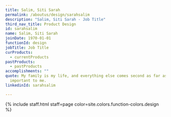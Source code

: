 ```yaml
---
title: Salim, Siti Sarah
permalink: /aboutus/design/sarahsalim
description: "Salim, Siti Sarah - Job Title"
third_nav_title: Product Design
id: sarahsalim
name: Salim, Siti Sarah
joinDate: 1970-01-01
functionId: design
jobTitle: Job Title
curProducts:
  - currentProducts
pastProducts:
  - pastProducts
accomplishments: ""
quote: My family is my life, and everything else comes second as far as what’s
  important to me.
linkedinId: sarahsalim

---
```


{% include staff.html staff=page color=site.colors.function-colors.design %}
